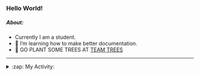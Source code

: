 ### Hello World!

##### About:
- Currently I am a student.
- 🌱 I’m learning how to make better documentation.
- 🌱 GO PLANT SOME TREES AT [TEAM TREES](https://teamtrees.org/)

---
<details>
  <summary>:zap: My Activity:</summary>
  
<!--START_SECTION:waka-->
![Code Time](http://img.shields.io/badge/Code%20Time-1%2C120%20hrs%2010%20mins-blue)

**I'm a Night 🦉** 

```text
🌞 Morning                1435 commits        ██░░░░░░░░░░░░░░░░░░░░░░░   09.35 % 
🌆 Daytime                5307 commits        █████████░░░░░░░░░░░░░░░░   34.56 % 
🌃 Evening                4405 commits        ███████░░░░░░░░░░░░░░░░░░   28.69 % 
🌙 Night                  4208 commits        ███████░░░░░░░░░░░░░░░░░░   27.40 % 
```
📅 **I'm Most Productive on Wednesday** 

```text
Monday                   2307 commits        ████░░░░░░░░░░░░░░░░░░░░░   15.02 % 
Tuesday                  1884 commits        ███░░░░░░░░░░░░░░░░░░░░░░   12.27 % 
Wednesday                3638 commits        ██████░░░░░░░░░░░░░░░░░░░   23.69 % 
Thursday                 1937 commits        ███░░░░░░░░░░░░░░░░░░░░░░   12.61 % 
Friday                   1538 commits        ███░░░░░░░░░░░░░░░░░░░░░░   10.02 % 
Saturday                 1384 commits        ██░░░░░░░░░░░░░░░░░░░░░░░   09.01 % 
Sunday                   2667 commits        ████░░░░░░░░░░░░░░░░░░░░░   17.37 % 
```


📊 **This Week I Spent My Time On** 

```text
🔥 Editors: 
VS Code                  8 hrs 10 mins       █████████████████████████   100.00 % 

🐱‍💻 Projects: 
praise                   4 hrs 2 mins        ████████████░░░░░░░░░░░░░   49.51 % 
ai                       3 hrs 5 mins        █████████░░░░░░░░░░░░░░░░   37.80 % 
CSF22                    35 mins             ██░░░░░░░░░░░░░░░░░░░░░░░   07.24 % 
os-lab                   25 mins             █░░░░░░░░░░░░░░░░░░░░░░░░   05.17 % 
Unknown Project          1 min               ░░░░░░░░░░░░░░░░░░░░░░░░░   00.28 % 
```


 Last Updated on 27/04/2023 11:08:56 UTC
<!--END_SECTION:waka-->
</details>
